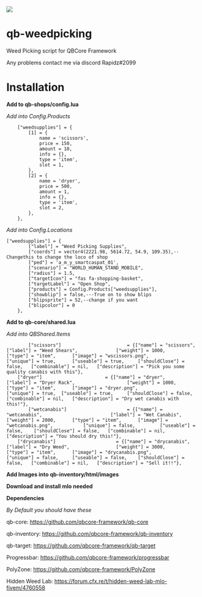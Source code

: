 
![](images/download.png)

# qb-weedpicking 

Weed Picking script for QBCore Framework

Any problems contact me via discord Rapidz#2099

# Installation

**Add to qb-shops/config.lua**

*Add into Config.Products*
```
    ["weedsupplies"] = {
        [1] = {
            name = 'scissors',
            price = 150,
            amount = 10,
            info = {},
            type = 'item',
            slot = 1,
        },
        [2] = {
            name = 'dryer',
            price = 500,
            amount = 1,
            info = {},
            type = 'item',
            slot = 2,
        },  
    },
```
*Add into Config.Locations*
```
["weedsupplies"] = {
        ["label"] = "Weed Picking Supplies",
        ["coords"] = vector4(2221.98, 5614.72, 54.9, 109.35),-- Changethis to change the loco of shop
        ["ped"] = 'a_m_y_smartcaspat_01',
        ["scenario"] = "WORLD_HUMAN_STAND_MOBILE",
        ["radius"] = 1.5,
        ["targetIcon"] = "fas fa-shopping-basket",
        ["targetLabel"] = "Open Shop",
        ["products"] = Config.Products["weedsupplies"],
        ["showblip"] = false,---True on to show blips
        ["blipsprite"] = 52,--change if you want
        ["blipcolor"] = 0 
    },
```

**Add to qb-core/shared.lua**

*Add into QBShared.Items*
```
    	["scissors"]						= {["name"] = "scissors",       		    		["label"] = "Weed Shears",	 			["weight"] = 1000, 		["type"] = "item", 		["image"] = "wscissors.png", 			["unique"] = true, 		["useable"] = true, 	["shouldClose"] = false,   ["combinable"] = nil,   ["description"] = "Pick you some quality canabis with this"},
	["dryer"]						= {["name"] = "dryer",       		    		["label"] = "Dryer Rack",	 				["weight"] = 1000, 		["type"] = "item", 		["image"] = "dryer.png", 				["unique"] = true, 	["useable"] = true, 	["shouldClose"] = false,   ["combinable"] = nil,   ["description"] = "Dry wet canabis with this!"},
    	["wetcanabis"]						= {["name"] = "wetcanabis",       		    		["label"] = "Wet Canabis",	 			["weight"] = 2000, 		["type"] = "item", 		["image"] = "wetcanabis.png", 			["unique"] = false, 		["useable"] = false, 	["shouldClose"] = false,   ["combinable"] = nil,   ["description"] = "You should dry this!"},
	["drycanabis"]						= {["name"] = "drycanabis",       		    		["label"] = "Dry Weed",	 				["weight"] = 3000, 		["type"] = "item", 		["image"] = "drycanabis.png", 				["unique"] = false, 	["useable"] = false, 	["shouldClose"] = false,   ["combinable"] = nil,   ["description"] = "Sell it!!"},
```
 
 **Add Images into qb-inventory/html/images**
 
 
 **Download and install mlo needed**
 
 
 **Dependencies**
 
 *By Default you should have these*
 
 qb-core: https://github.com/qbcore-framework/qb-core
 
 qb-inventory: https://github.com/qbcore-framework/qb-inventory
 
 qb-target: https://github.com/qbcore-framework/qb-target
 
 Progressbar: https://github.com/qbcore-framework/progressbar
 
 PolyZone: https://github.com/qbcore-framework/PolyZone
 
 Hidden Weed Lab: https://forum.cfx.re/t/hidden-weed-lab-mlo-fivem/4760558
 
